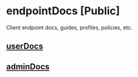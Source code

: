 # endpointDocs [Public]
Client endpoint docs, guides, profiles, policies, etc.

## [userDocs](https://github.com/pewtrusts/endpointDocs/blob/main/userDocs/ReadMe.md)

## [adminDocs](https://github.com/pewtrusts/endpointDocs/blob/main/adminDocs/ReadMe.md)